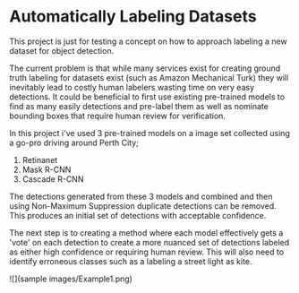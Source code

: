 # Automatically Labeling Datasets

This project is just for testing a concept on how to approach labeling a new dataset for object detection. 

The current problem is that while many services exist for creating ground truth labeling for datasets exist (such as Amazon Mechanical Turk) they will inevitably lead to costly human labelers wasting time on very easy detections. It could be beneficial to first use existing pre-trained models to find as many easily detections and pre-label them as well as nominate bounding boxes that require human review for verification. 

In this project i've used 3 pre-trained models on a image set collected using a go-pro driving around Perth City;
1. Retinanet
2. Mask R-CNN
3. Cascade R-CNN

The detections generated from these 3 models and combined and then using Non-Maximum Suppression duplicate detections can be removed. This produces an initial set of detections with acceptable confidence. 

The next step is to creating a method where each model effectively gets a 'vote' on each detection to create a more nuanced set of detections labeled as either high confidence or requiring human review.  This will also need to identify erroneous classes such as a labeling a street light as kite. 
 

![](sample images/Example1.png)
